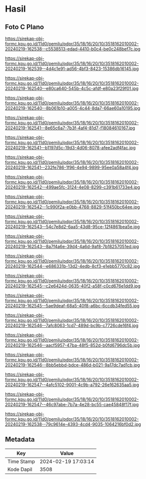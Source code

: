 # Hasil

## Foto C Plano

https://sirekap-obj-formc.kpu.go.id/11d0/pemilu/pdpr/35/18/16/20/10/3518162010002-20240219-162538--c5538513-edad-4410-b0c4-be0c248bef7c.jpg

https://sirekap-obj-formc.kpu.go.id/11d0/pemilu/pdpr/35/18/16/20/10/3518162010002-20240219-162539--4d4c1e91-ad56-4bf3-8423-15386db16145.jpg

https://sirekap-obj-formc.kpu.go.id/11d0/pemilu/pdpr/35/18/16/20/10/3518162010002-20240219-162540--e80ca640-545b-4c5c-afdf-e80a23f29f01.jpg

https://sirekap-obj-formc.kpu.go.id/11d0/pemilu/pdpr/35/18/16/20/10/3518162010002-20240219-162540--8b061b10-a005-4c44-8da7-66ae60a10195.jpg

https://sirekap-obj-formc.kpu.go.id/11d0/pemilu/pdpr/35/18/16/20/10/3518162010002-20240219-162541--8e65c6a7-7b3f-4af4-81d7-f18084610167.jpg

https://sirekap-obj-formc.kpu.go.id/11d0/pemilu/pdpr/35/18/16/20/10/3518162010002-20240219-162541--b1197d5c-19d3-4d06-8078-afee2adf4fac.jpg

https://sirekap-obj-formc.kpu.go.id/11d0/pemilu/pdpr/35/18/16/20/10/3518162010002-20240219-162541--232fe786-1f96-4e94-9899-95ee0a58a4f4.jpg

https://sirekap-obj-formc.kpu.go.id/11d0/pemilu/pdpr/35/18/16/20/10/3518162010002-20240219-162542--499ae5fc-3124-4e08-8299-c391b61733e4.jpg

https://sirekap-obj-formc.kpu.go.id/11d0/pemilu/pdpr/35/18/16/20/10/3518162010002-20240219-162542--1c990f2a-e0bb-4768-8829-51f450bc64ee.jpg

https://sirekap-obj-formc.kpu.go.id/11d0/pemilu/pdpr/35/18/16/20/10/3518162010002-20240219-162543--54c7e8d2-6aa5-43d8-95ce-12f4861bea5e.jpg

https://sirekap-obj-formc.kpu.go.id/11d0/pemilu/pdpr/35/18/16/20/10/3518162010002-20240219-162543--8a7f4a6e-39d4-4a6d-9af8-7b18257051ed.jpg

https://sirekap-obj-formc.kpu.go.id/11d0/pemilu/pdpr/35/18/16/20/10/3518162010002-20240219-162544--e686331b-13d2-4edb-8cf3-e1ebb5770c82.jpg

https://sirekap-obj-formc.kpu.go.id/11d0/pemilu/pdpr/35/18/16/20/10/3518162010002-20240219-162545--c2e6424d-0635-40f2-a58f-c0cd676e1dd9.jpg

https://sirekap-obj-formc.kpu.go.id/11d0/pemilu/pdpr/35/18/16/20/10/3518162010002-20240219-162545--5ae9deaf-68a5-40f8-a6bc-6ccdb34fed55.jpg

https://sirekap-obj-formc.kpu.go.id/11d0/pemilu/pdpr/35/18/16/20/10/3518162010002-20240219-162546--7afc8063-1cd7-489d-bc9b-c7726cde16f4.jpg

https://sirekap-obj-formc.kpu.go.id/11d0/pemilu/pdpr/35/18/16/20/10/3518162010002-20240219-162546--aacf5957-47ba-48f5-852d-b0fd6796dc5b.jpg

https://sirekap-obj-formc.kpu.go.id/11d0/pemilu/pdpr/35/18/16/20/10/3518162010002-20240219-162546--8bb5ebbd-bdce-486d-b021-9a17dc7ad1cb.jpg

https://sirekap-obj-formc.kpu.go.id/11d0/pemilu/pdpr/35/18/16/20/10/3518162010002-20240219-162547--4afc5102-9001-4c9b-a792-26e162635aa5.jpg

https://sirekap-obj-formc.kpu.go.id/11d0/pemilu/pdpr/35/18/16/20/10/3518162010002-20240219-162547--46c97abe-7b7a-4e28-bc55-cae45848f17f.jpg

https://sirekap-obj-formc.kpu.go.id/11d0/pemilu/pdpr/35/18/16/20/10/3518162010002-20240219-162538--79c9614e-4393-4cd4-9035-1064216bf0d2.jpg


## Metadata

| Key        | Value               |
| ---------- | ------------------- |
| Time Stamp | 2024-02-19 17:03:14 |
| Kode Dapil | 3508                |



